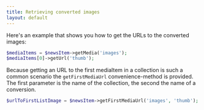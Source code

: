 ```yaml
---
title: Retrieving converted images
layout: default
---
```


Here's an example that shows you how to get the URLs to the converted images:

```php
$mediaItems = $newsItem->getMedia('images');
$mediaItems[0]->getUrl('thumb');
```

Because getting an URL to the first mediaItem in a collection is such a common scenario
the `getFirstMediaUrl` convenience-method is provided. The first parameter is the name
of the collection, the second the name of a conversion.

```php
$urlToFirstListImage = $newsItem->getFirstMediaUrl('images', 'thumb');
```
